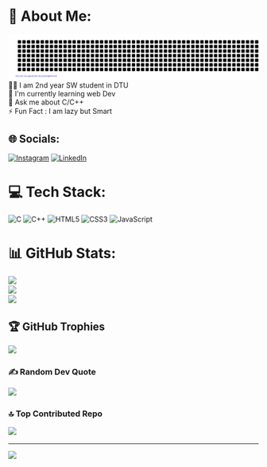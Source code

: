 # 💫 About Me:
 ![gitartwork](gitartwork.svg)
🧑‍🎓 I am 2nd year SW student in DTU<br>📘 I'm currently learning web Dev<br>💬 Ask me about C/C++<br>⚡ Fun Fact  : I am lazy but Smart


## 🌐 Socials:
[![Instagram](https://img.shields.io/badge/Instagram-%23E4405F.svg?logo=Instagram&logoColor=white)](https://instagram.com/tanmaykumar19) [![LinkedIn](https://img.shields.io/badge/LinkedIn-%230077B5.svg?logo=linkedin&logoColor=white)](https://linkedin.com/in/tanmaykumar01) 

# 💻 Tech Stack:
![C](https://img.shields.io/badge/c-%2300599C.svg?style=for-the-badge&logo=c&logoColor=white) ![C++](https://img.shields.io/badge/c++-%2300599C.svg?style=for-the-badge&logo=c%2B%2B&logoColor=white) ![HTML5](https://img.shields.io/badge/html5-%23E34F26.svg?style=for-the-badge&logo=html5&logoColor=white) ![CSS3](https://img.shields.io/badge/css3-%231572B6.svg?style=for-the-badge&logo=css3&logoColor=white) ![JavaScript](https://img.shields.io/badge/javascript-%23323330.svg?style=for-the-badge&logo=javascript&logoColor=%23F7DF1E)
# 📊 GitHub Stats:
![](https://github-readme-stats.vercel.app/api?username=MAQ-1&theme=dark&hide_border=false&include_all_commits=true&count_private=true)<br/>
![](https://github-readme-streak-stats.herokuapp.com/?user=MAQ-1&theme=dark&hide_border=false)<br/>
![](https://github-readme-stats.vercel.app/api/top-langs/?username=MAQ-1&theme=dark&hide_border=false&include_all_commits=true&count_private=true&layout=compact)

## 🏆 GitHub Trophies
![](https://github-profile-trophy.vercel.app/?username=MAQ-1&theme=radical&no-frame=false&no-bg=true&margin-w=4)

### ✍️ Random Dev Quote
![](https://quotes-github-readme.vercel.app/api?type=horizontal&theme=radical)

### 🔝 Top Contributed Repo
![](https://github-contributor-stats.vercel.app/api?username=MAQ-1&limit=5&theme=dark&combine_all_yearly_contributions=true)

---
[![](https://visitcount.itsvg.in/api?id=MAQ-1&icon=0&color=0)](https://visitcount.itsvg.in)

<!-- Proudly created with GPRM ( https://gprm.itsvg.in ) -->
